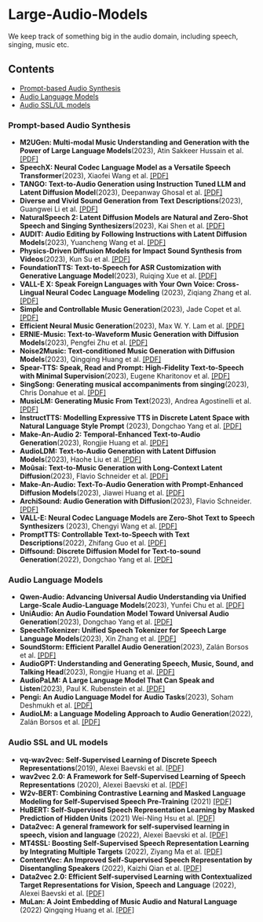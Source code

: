 # Large-Audio-Models

We keep track of something big in the audio domain,  including speech, singing, music etc.

## Contents

- [Prompt-based Audio Synthesis](#Prompt-based-Audio-Synthesis)
- [Audio Language Models](#Audio-Language-Models)
- [Audio SSL/UL models](#Audio-SSL-and-UL-models)

### Prompt-based Audio Synthesis

- **M2UGen: Multi-modal Music Understanding and Generation with the Power of Large Language Models**(2023), Atin Sakkeer Hussain et al. [[PDF]](https://arxiv.org/pdf/2311.11255.pdf)
- **SpeechX: Neural Codec Language Model as a Versatile Speech Transformer**(2023), Xiaofei Wang et al. [[PDF]](https://arxiv.org/pdf/2308.06873.pdf)
- **TANGO: Text-to-Audio Generation using Instruction Tuned LLM and Latent Diffusion Model**(2023), Deepanway Ghosal et al. [[PDF]](https://openreview.net/pdf?id=1Sn2WqLku1e)
- **Diverse and Vivid Sound Generation from Text Descriptions**(2023), Guangwei Li et al. [[PDF]](https://arxiv.org/pdf/2305.01980.pdf)
- **NaturalSpeech 2: Latent Diffusion Models are Natural and Zero-Shot Speech and Singing Synthesizers**(2023), Kai Shen et al. [[PDF]](https://arxiv.org/pdf/2304.09116.pdf)
- **AUDIT: Audio Editing by Following Instructions with Latent Diffusion Models**(2023), Yuancheng Wang et al. [[PDF]](https://arxiv.org/pdf/2304.00830.pdf)
- **Physics-Driven Diffusion Models for Impact Sound Synthesis from Videos**(2023), Kun Su et al. [[PDF]](https://arxiv.org/pdf/2303.16897.pdf)
- **FoundationTTS: Text-to-Speech for ASR Customization with Generative Language Model**(2023), Ruiqing Xue et al. [[PDF]](https://arxiv.org/pdf/2303.02939v3.pdf)
- **VALL-E X: Speak Foreign Languages with Your Own Voice: Cross-Lingual Neural Codec Language Modeling** (2023), Ziqiang Zhang et al. [[PDF]](https://arxiv.org/pdf/2303.03926.pdf)
- **Simple and Controllable Music Generation**(2023), Jade Copet et al. [[PDF]](https://arxiv.org/pdf/2306.05284.pdf)
- **Efficient Neural Music Generation**(2023), Max W. Y. Lam et al. [[PDF]](https://arxiv.org/pdf/2305.15719.pdf)
- **ERNIE-Music: Text-to-Waveform Music Generation with Diffusion Models**(2023), Pengfei Zhu et al. [[PDF]](https://arxiv.org/pdf/2302.04456.pdf)
- **Noise2Music: Text-conditioned Music Generation with Diffusion Models**(2023), Qingqing Huang et al. [[PDF]](https://arxiv.org/pdf/2302.03917)
- **Spear-TTS: Speak, Read and Prompt: High-Fidelity Text-to-Speech with Minimal Supervision**(2023), Eugene Kharitonov et al. [[PDF]](https://arxiv.org/abs/2302.03540)
- **SingSong: Generating musical accompaniments from singing**(2023), Chris Donahue et al. [[PDF]](https://arxiv.org/pdf/2301.12662.pdf)
- **MusicLM: Generating Music From Text**(2023), Andrea Agostinelli et al. [[PDF]](https://arxiv.org/pdf/2301.11325)
- **InstructTTS: Modelling Expressive TTS in Discrete Latent Space with Natural Language Style Prompt** (2023), Dongchao Yang et al. [[PDF]](https://arxiv.org/pdf/2301.13662.pdf)
- **Make-An-Audio 2: Temporal-Enhanced Text-to-Audio Generation**(2023), Rongjie Huang et al. [[PDF]](https://arxiv.org/pdf/2305.18474.pdf)
- **AudioLDM: Text-to-Audio Generation with Latent Diffusion Models**(2023), Haohe Liu et al. [[PDF]](https://arxiv.org/pdf/2301.12503)
- **Moûsai: Text-to-Music Generation with Long-Context Latent Diffusion**(2023), Flavio Schneider et al. [[PDF]](https://arxiv.org/pdf/2301.11757)
- **Make-An-Audio: Text-To-Audio Generation with Prompt-Enhanced Diffusion Models**(2023), Jiawei Huang et al. [[PDF]](https://text-to-audio.github.io/paper.pdf)
- **ArchiSound: Audio Generation with Diffusion**(2023), Flavio Schneider. [[PDF]](https://arxiv.org/ftp/arxiv/papers/2301/2301.13267.pdf)
- **VALL-E: Neural Codec Language Models are Zero-Shot Text to Speech Synthesizers** (2023), Chengyi Wang et al. [[PDF]](https://arxiv.org/pdf/2301.02111.pdf)
- **PromptTTS: Controllable Text-to-Speech with Text Descriptions**(2022), Zhifang Guo et al. [[PDF]](https://arxiv.org/pdf/2211.12171.pdf)
- **Diffsound: Discrete Diffusion Model for Text-to-sound Generation**(2022), Dongchao Yang et al. [[PDF]](https://arxiv.org/pdf/2207.09983v1.pdf)

### Audio Language Models

- **Qwen-Audio: Advancing Universal Audio Understanding via Unified Large-Scale Audio-Language Models**(2023), Yunfei Chu et al. [[PDF]](https://arxiv.org/pdf/2311.07919v1.pdf)
- **UniAudio: An Audio Foundation Model Toward Universal Audio Generation**(2023), Dongchao Yang et al. [[PDF]](https://arxiv.org/pdf/2310.00704.pdf)
- **SpeechTokenizer: Unified Speech Tokenizer for Speech Large Language Models**(2023), Xin Zhang et al. [[PDF]](https://arxiv.org/pdf/2308.16692.pdf)
- **SoundStorm: Efficient Parallel Audio Generation**(2023), Zalán Borsos et al. [[PDF]](https://arxiv.org/pdf/2305.09636.pdf)
- **AudioGPT: Understanding and Generating Speech, Music, Sound, and Talking Head**(2023), Rongjie Huang et al. [[PDF]](https://arxiv.org/pdf/2304.12995.pdf)
- **AudioPaLM: A Large Language Model That Can Speak and Listen**(2023), Paul K. Rubenstein et al. [[PDF]](https://arxiv.org/pdf/2306.12925.pdf)
- **Pengi: An Audio Language Model for Audio Tasks**(2023), Soham Deshmukh et al. [[PDF]](https://arxiv.org/pdf/2305.11834)
- **AudioLM: a Language Modeling Approach to Audio Generation**(2022), Zalán Borsos et al. [[PDF]](https://arxiv.org/pdf/2209.03143)

### Audio SSL and UL models

- **vq-wav2vec: Self-Supervised Learning of Discrete Speech Representations**(2019), Alexei Baevski et al. [[PDF]](https://arxiv.org/abs/1910.05453.pdf)
- **wav2vec 2.0: A Framework for Self-Supervised Learning of Speech Representations** (2020), Alexei Baevski et al. [[PDF]](https://arxiv.org/pdf/2006.11477.pdf)
- **W2v-BERT: Combining Contrastive Learning and Masked Language Modeling for Self-Supervised Speech Pre-Training** (2021) [[PDF]](https://arxiv.org/pdf/2108.06209.pdf)
- **HuBERT: Self-Supervised Speech Representation Learning by Masked Prediction of Hidden Units** (2021) Wei-Ning Hsu et al. [[PDF]](https://arxiv.org/pdf/2106.07447.pdf)
- **Data2vec: A general framework for self-supervised learning in speech, vision and language** (2022), Alexei Baevski et al. [[PDF]](https://arxiv.org/abs/2202.03555.pdf)
- **MT4SSL: Boosting Self-Supervised Speech Representation Learning by Integrating Multiple Targets** (2022), Ziyang Ma et al. [[PDF]](https://arxiv.org/abs/2211.07321.pdf)
- **ContentVec: An Improved Self-Supervised Speech Representation by Disentangling Speakers** (2022), Kaizhi Qian et al. [[PDF]](https://arxiv.org/pdf/2204.09224.pdf)
- **Data2vec 2.0: Efficient Self-supervised Learning with Contextualized Target Representations for Vision, Speech and Language** (2022), Alexei Baevski et al. [[PDF]](https://arxiv.org/abs/2212.07525.pdf)
- **MuLan: A Joint Embedding of Music Audio and Natural Language** (2022) Qingqing Huang et al. [[PDF]](https://arxiv.org/pdf/2208.12415.pdf)
  


